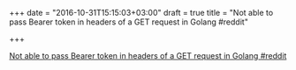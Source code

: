 +++
date = "2016-10-31T15:15:03+03:00"
draft = true
title = "Not able to pass Bearer token in headers of a GET request in Golang  #reddit"

+++

<p><a href="https://t.co/B2nDpTKf79">Not able to pass Bearer token in headers of a GET request in Golang  #reddit</a></p>
